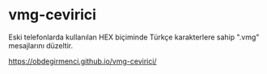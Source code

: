 # vmg-cevirici
Eski telefonlarda kullanılan HEX biçiminde Türkçe karakterlere sahip ".vmg" mesajlarını düzeltir.

https://obdegirmenci.github.io/vmg-cevirici/
